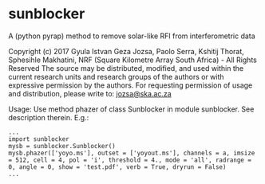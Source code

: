 # sunblocker
A (python pyrap) method to remove solar-like RFI from interferometric data

Copyright (c) 2017 Gyula Istvan Geza Jozsa, Paolo Serra, Kshitij Thorat, Sphesihle Makhatini, NRF (Square Kilometre Array South Africa) - All Rights Reserved
The source may be distributed, modified, and used within the current research units and research groups of the authors or with expressive permission by the authors.
For requesting permission of usage and distribution, please write to: jozsa@ska.ac.za

Usage:
Use method phazer of class Sunblocker in module sunblocker. See description therein. E.g.:
```
...
import sunblocker
mysb = sunblocker.Sunblocker()
mysb.phazer(['yoyo.ms'], outset = ['yoyout.ms'], channels = a, imsize = 512, cell = 4, pol = 'i', threshold = 4., mode = 'all', radrange = 0, angle = 0, show = 'test.pdf', verb = True, dryrun = False)
...
```

